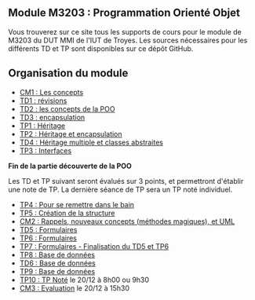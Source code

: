 ## Module M3203 : Programmation Orienté Objet

Vous trouverez sur ce site tous les supports de cours pour le module de M3203 du DUT MMI de l'IUT de Troyes. Les sources nécessaires pour les différents TD et TP sont disponibles sur ce dépôt GitHub.

## Organisation du module

* [CM1 : Les concepts](CM1_M3203_POO_1617.pptx)
* [TD1 : révisions](td1/sujet.md)
* [TD2 : les concepts de la POO](td2/sujet.md)
* [TD3 : encapsulation](td3/sujet.md)
* [TP1 : Héritage](tp1/sujet.md)
* [TP2 : Héritage et encapsulation](tp2/sujet.md)
* [TD4 : Héritage multiple et classes abstraites](td4/sujet.md)
* [TP3 : Interfaces](tp3/sujet.md)

**Fin de la partie découverte de la POO**

Les TD et TP suivant seront évalués sur 3 points, et permettront d'établir une note de TP. La dernière séance de TP sera un TP noté individuel.

* [TP4 : Pour se remettre dans le bain](tp4/sujet.md)
* [TP5 : Création de la structure](tp5/sujet.md)
* [CM2 : Rappels, nouveaux concepts (méthodes magiques), et UML](CM1_M3203_POO_1617.pptx)
* [TD5 : Formulaires](td5/sujet.md)
* [TP6 : Formulaires](tp6/sujet.md)
* [TP7 : Formulaires - Finalisation du TD5 et TP6](tp7/sujet.md)
* [TP8 : Base de données](tp8/sujet.md)
* [TD6 : Base de données](td6/sujet.md)
* [TP9 : Base de données](tp9/sujet.md)
* [TP10 : TP Noté](tp10/sujet.md) le 20/12 à 8h00 ou 9h30
* [CM3 : Evaluation](cm3/sujet.md) le 20/12 à 15h30


